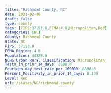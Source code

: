 ```yaml
---
title: "Richmond County, NC"
date: 2021-02-06
draft: false
type: county
tags: [FIPS:37153.0,FEMA:4.0,Micropolitan,Red]
categories: [NC]
County: Richmond County
State: NC
FIPS: 37153.0
FEMA_Region: 4.0
Population: 44829.0
NCHS_Urban_Rural_Classification: Micropolitan
Tests_in_prior_14_days: 2868.0
Fourteen_day_test_rate_per_100000: 6398.0
Percent_Positivity_in_prior_14_days: 0.109
Level: Red
url: /states/NC/richmond-county
---
```



